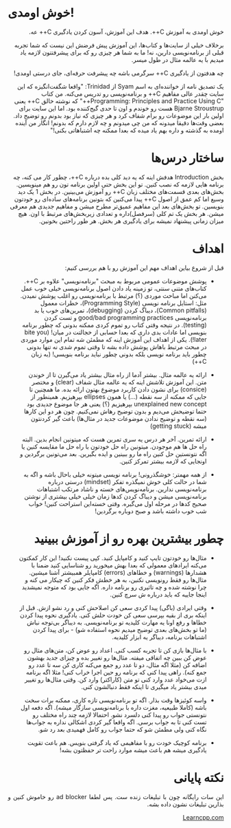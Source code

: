 <h1> خوش اومدی! </h1>

<div dir="rtl">
<p align="justify">

خوش اومدی به آموزش C++. هدف این آموزش، آسون کردن یادگیری C++ عه.

برخلاف خیلی از سایت‌ها و کتاب‌ها، این آموزش پیش فرضش این نیست که شما تجربه قبلی از برنامه‌نویسی دارین، نه! ما به شما هر چیزی رو که برای پیشرفتتون لازمه یاد میدیم با یه عالمه مثال در طول میسر.

چه هدفتون از یادگیری C++ سرگرمی باشه چه پیشرفت حرفه‌ای، جای درستی اومدی!

یک تصدیق نامه از خواننده‌ای به اسم Syam از Trinidad:
"واقعا شگفت‌انگیزه که این سایت چقدر عالی مفاهیم C++ و برنامه‌نویسی رو تدریس می‌کنه. من کتاب "Programming: Principles and Practice Using C++" که نوشته خالق C++ یعنی Bjarne Stroustrup هست رو خوندم و اون تا حدی گیج‌کننده بود.
اما این سایت برای اولین بار این موضوعات رو برام شفاف کرد و هر چیزی که نیاز بود بدونم رو توضیح داد.
بعضی وقت‌ها دقیقا میدونه که من چی میدونم و چه لازم دارم که بدونم! انگار من آینده اومده به گذشته و داره بهم یاد میده که بعدا ممکنه چه اشتباهاتی بکنی!"
</p>


<h1> ساختار درس‌ها </h1>
<p align="justify">

بخش Introduction هدفش اینه که یه دید کلی بده درباره C++، چطور کار می کنه، چه برنامه هایی لازمه که نصب کنین. تو این بخش حتی اولین برنامه تون رو هم مینویسین.
بخش‌های بعدی قسمت‌های مختلف زبان C++ رو آموزش می‌بینین. در بخش 1 یک دید وسیع اما کم عمق از اصول C++ پیدا می‌کنین که بتونین برنامه‌های ساده‌ای رو خودتون بنویسین. تو بخش‌های بعد این مفاهیم عمیق‌تر مطرح میشن و مفاهیم جدیدی هم معرفی میشن.
هر بخش یک تم کلی (سرفصل)داره و تعدادی زیربخش‌های مرتبط با اون. هیچ میزان زمانی پیشنهاد نمیشه برای یادگیری هر بخش. هر طور راحتین بخونین.
</p>


<h1> اهداف </h1>
<p align="justify">

قبل از شروع بیاین اهداف مهم این آموزش رو با هم بررسی کنیم:

 - پوشش موضوعات عمومی مربوط به مبحث "برنامه‌نویسی" علاوه بر C++. کتاب‌های متنی سنتی، تو زمینه یاد دادن اصول برنامه‌نویسی خیلی خوب عمل می‌کنن اما مباحث موردی (؟) مرتبط با برنامه‌نویسی رو اغلب پوشش نمیدن. مثل: استایل برنامه نویسی (Programming Style)، خطرات معمول (Common pitfalls)، دیباگ کردن (debugging)، 
 تمرین‌های خوب یا بد برنامه‌نویسی good/bad programming practices و تست کردن (testing). در نتیجه وقتی کتاب رو تموم کردی ممکنه بدونی که چطور برنامه بنویسی اما عادات بدی داری که بعدا حسابی از خجالتت در میان! (bite you later!).
یکی از اهداف این آموزش اینه که مطمئن شه تمام این موارد موردی در مبحث مرتبط باهاش پوشش داده بشه تا وقتی تموم شدی نه تنها بدونی چطور باید برنامه نویسی بلکه بدونی چطور نباید برنامه بنویسی! (به زبان C++)

- ارائه یه عالمه مثال. بیشتر آدما از راه مثال بیشتر یاد می‌گیرن تا از خوندن متن. این آموزش تلاشش اینه که یه عالمه مثال شفاف (clear) و مختصر (consice) برای نشون دادن کاربرد موضوع بهتون ارائه بده. ما همچنین تا جایی که ممکنه از سه نقطه (...) یا همون ellipses بپرهیزیم.
همینطور از unexplained new concept بپرهیزیم (؟) یعنی هر جا موضوع جدیدی بود حتما توضیحش می‌دیم و بدون توضیح رهاش نمی‌کنیم. چون هر دو این کارها (سه نقطه و توضیح ندادن موضوعات جدید در مثال‌ها) باعث گیر کردنتون میشه (getting stuck)

- ارائه تمرین. آخر هر درس یه سری تمرین هست که میتونین انجام بدین. البته راه حل ها هم موجودن. میتونین راه حل خودتون با راه حل ما مقایسه کنین یا اگه نتونستین حل کنین راه ما رو ببینین و ایده بگیرین. بعد می‌تونین برگردین و اونجایی که لازمه بیشتر تمرکز کنین.

- از همه مهمتر: خوشگذرونی! برنامه نویسی میتونه خیلی باحال باشه و اگه به شما در حالت کلی خوش نمیگذره تفکر (mindset) درستی درباره برنامه‌نویسی ندارین. برنامه‌نویس‌های خسته و ناشاد مرتکب اشتباهات برنامه‌نویسی میشن و دیباگ کردن کدها زمان خیلی خیلی بیشتری از نوشتن صحیح کدها در مرحله اول می‌گیره.
وقتی خسته‌این استراحت کنین! خواب شب خوب داشته باشد و صبح دوباره برگردین!
</p>

<h1> چطور بیشترین بهره رو از آموزش ببینید </h1>
<p align="justify">

 - مثال‌ها رو خودتون تایپ کنید و کامپایل کنید. کپی پیست نکنید! این کار کمکتون می‌‌کنه ایرادهای معمولی که بعدا بهش میخورید رو شناسایی کنید ضمنا با هشدارها (warnings) و خطاهای (errors) کامپایلر همبیشتر آشنا میشین.
   مثال‌ها رو فقط رونویسی نکنین، به هر خطش فکر کنین که چیکار می کنه و چرا نوشته شده و چه تاثیری رو برنامه داره. اگه جایی بود که متوجه نمیشدید اینجا جاییه که باید درباره ش سرچ کنین.
  
 - وقتی ایرادی (باگی) پیدا کردی سعی کن اصلاحش کنی و رد نشو ازش. قبل از اینکه بری از بقیه بپرسی سعی کن خودت حلش کنی. یادگیری نحوه پیدا کردن خطاها و رفع اونا یه مهارت کلیدیه تو برنامه‌نویسی.
   به دیباگر بی‌توجه نباش (ما تو بخش‌های بعدی توضیح میدیم نحوه استفاده شو) - برای پیدا کردن اشتباهات برنامه، دیباگر یه ابزار کلیدیه.
   
 - با مثال‌ها بازی کن تا تجربه کسب کنی. اعداد رو عوض کن، متن‌های مثال رو عوض کن ببین چه اتفاقی میفته. مثال‌ها رو تغییر بده و چیزای جدید بهشون اضافه کن (مثلا اگه مثال، دو تا عدد رو جمع می‌کنه کاری کن سه تا عدد رو جمع کنه).
   راهی پیدا کنی که برنامه رو حین اجرا خراب کنی! مثلا اگه برنامه ازت می‌خواد عدد وارد کنی تو متن (کاراکتر) وارد کن. وقتی مثال‌ها رو تغییر میدی بیشتر یاد میگیری تا اینکه فقط دنبالشون کنی.
   
 - واسه کوئیزها وقت بذار. اگه تو برنامه‌نویسی تازه کاری، ممکنه برات سخت باشه (کاملا طبیعیه، مغزت داره با برنامه‌نویسی سازگار میشه). اگه دفعه اول نتونستی جواب رو پیدا کنی دلسرد نشو. احتمالا لازمه چند راه مختلف رو تست کنی تا به جواب برسی.
   اگه واقعا گیر کردی اشکالی نداره به جواب‌ها نگاه کنی ولی مطمئن شو که حتما جواب رو کامل فهمیدی بعد رد شو.
   
 - برنامه کوچیک خودت رو با مفاهیمی که یاد گرفتی بنویس. هم باعث تقویت یادگیری میشه هم باعث میشه موارد راحت تر حفظتون بشه!
 </p>


<h1> نکته پایانی </h1> 
<p align="justify">
این سات رایگانه چون با تبلیغات زنده ست. پس لطفا ad blocker رو خاموش کنین و بذارین تبلیغات نشون داده بشه.

<a href="http://learncpp.com">Learncpp.com</a>
</p>

</div>
